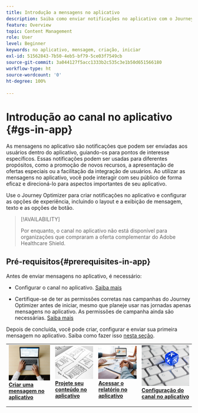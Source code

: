 ```yaml
---
title: Introdução a mensagens no aplicativo
description: Saiba como enviar notificações no aplicativo com o Journey Optimizer
feature: Overview
topic: Content Management
role: User
level: Beginner
keywords: no aplicativo, mensagem, criação, iniciar
exl-id: 51562843-7b50-4eb5-bf79-5ce03f7549cb
source-git-commit: 3a044127f5acc1333b2c535c3e1b50d651566180
workflow-type: ht
source-wordcount: '0'
ht-degree: 100%

---
```


# Introdução ao canal no aplicativo {#gs-in-app}

As mensagens no aplicativo são notificações que podem ser enviadas aos usuários dentro do aplicativo, guiando-os para pontos de interesse específicos. Essas notificações podem ser usadas para diferentes propósitos, como a promoção de novos recursos, a apresentação de ofertas especiais ou a facilitação da integração de usuários. Ao utilizar as mensagens no aplicativo, você pode interagir com seu público de forma eficaz e direcioná-lo para aspectos importantes de seu aplicativo.

Use o Journey Optimizer para criar notificações no aplicativo e configurar as opções de experiência, incluindo o layout e a exibição de mensagem, texto e as opções de botão.

>[!AVAILABILITY]
>
>Por enquanto, o canal no aplicativo não está disponível para organizações que compraram a oferta complementar do Adobe Healthcare Shield.
>

## Pré-requisitos{#prerequisites-in-app}

Antes de enviar mensagens no aplicativo, é necessário:

* Configurar o canal no aplicativo. [Saiba mais](inapp-configuration.md)

* Certifique-se de ter as permissões corretas nas campanhas do Journey Optimizer antes de iniciar, mesmo que planeje usar nas jornadas apenas mensagens no aplicativo. As permissões de campanha ainda são necessárias. [Saiba mais](../campaigns/get-started-with-campaigns.md#campaign-prerequisites)

Depois de concluída, você pode criar, configurar e enviar sua primeira mensagem no aplicativo. Saiba como fazer isso [nesta seção](create-in-app.md).

<table style="table-layout:fixed"><tr style="border: 0;">
<td>
<a href="create-in-app.md">
<img alt="Cliente potencial" src="../assets/do-not-localize/inapp-create.jpeg">
</a>
<div><a href="create-in-app.md"><strong>Criar uma mensagem no aplicativo</strong>
</div>
<p>
</td>
<td>
<a href="design-in-app.md">
<img alt="Pouco frequentes" src="../assets/do-not-localize/inapp-design.jpg">
</a>
<div>
<a href="design-in-app.md"><strong>Projete seu conteúdo no aplicativo</strong></a>
</div>
<p></td>
<td>
<a href="../reports/campaign-global-report.md#inapp-global">
<img alt="Validação" src="../assets/do-not-localize/inapp-report.jpg">
</a>
<div>
<a href="../reports/campaign-global-report.md#inapp-global"><strong>Acessar o relatório no aplicativo</strong></a>
</div>
<p>
</td>
<td>
<a href="inapp-configuration.md">
<img alt="Validação" src="../assets/do-not-localize/inapp-config.jpg">
</a>
<div>
<a href="inapp-configuration.md"><strong>Configuração do canal no aplicativo</strong></a>
</div>
<p>
</td>
</tr></table>
